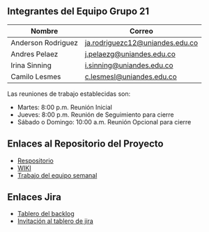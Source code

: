 ##  Integrantes del Equipo **Grupo 21** 

| Nombre             | Correo                         |
|--------------------|--------------------------------|
| Anderson Rodriguez | ja.rodriguezc12@uniandes.edu.co |
| Andres Pelaez      | j.pelaezg@uniandes.edu.co       |
| Irina Sinning      | i.sinning@uniandes.edu.co      |
| Camilo Lesmes      | c.lesmesl@uniandes.edu.co      |

Las reuniones de trabajo establecidas son:

* Martes: 8:00 p.m. Reunión Inicial
* Jueves: 8:00 p.m. Reunión de Seguimiento para cierre
* Sábado o Domingo: 10:00 a.m. Reunión Opcional para cierre

## Enlaces al Repositorio del Proyecto
* [Respositorio](https://github.com/lesmesl/Proyecto-Final-Grupo-21)
* [WIKI](https://github.com/lesmesl/MISW-4203-Backend-Cloud/wiki) 
* [Trabajo del equipo semanal](https://github.com/users/lesmesl/projects/3/views/1)

## Enlaces Jira
* [Tablero del backlog](https://proyecto-final-grupo-21-andes.atlassian.net/jira/software/projects/PFG2/boards/1)
* [Invitación al tablero de jira](https://id.atlassian.com/invite/p/jira-software?id=caFxmqGFROit2GHXifTPlA)

